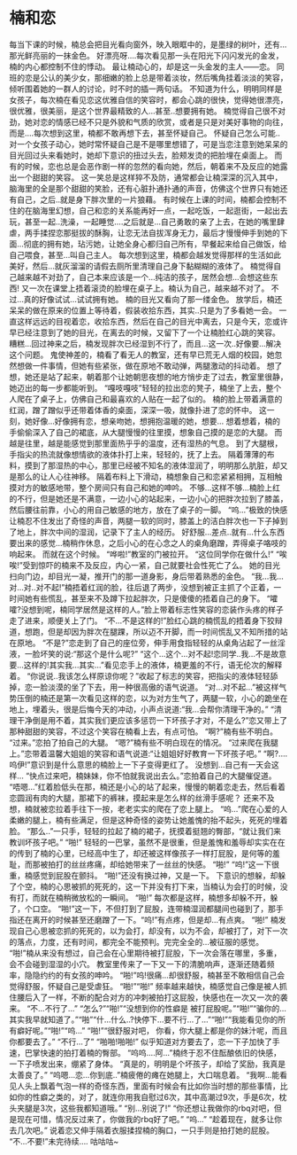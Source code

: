 # 楠和恋

每当下课的时候，楠总会把目光看向窗外，映入眼眶中的，是墨绿的树叶，还有…那光鲜亮丽的一抹金色。
好漂亮呀….每次看见那一头在阳光下闪闪发光的金发，楠的内心都控制不住的悸动。
最让楠动心的，却是这一头金发的主人——恋。
同班的恋是公认的美少女，那细嫩的脸上总是带着淡妆，然后嘴角挂着淡淡的笑容，倾听围着她的一群人的讨论，时不时的插一两句话。
不知道为什么，明明同样是女孩子，每次楠在看见恋这优雅自信的笑容时，都会心跳的很快，觉得她很漂亮，很优雅，很美丽，是这个世界最精致的人…甚至..想要拥有她。
楠觉得自己很不对劲，她对恋的情感已经不只是外貌和气质的欣赏，或者是只是对美好事物的向往，而是….每次想到这里，楠都不敢再想下去，甚至怀疑自己。
怀疑自己怎么可能..对一个女孩子动心，她时常怀疑自己是不是哪里想错了，可是当恋注意到她呆呆的目光回过头来看她时，她却下意识的扭过头去，脸颊发烫的把脸埋在桌面上。
而有的时候，恋也总是会恶作剧一样的忽然的看向她，然后，朝着来不及反应的她露出一个甜甜的笑容。
这一笑总是这样猝不及防，通常都会让楠深深的沉入其中，脑海里的全是那个甜甜的笑脸，还有心脏扑通扑通的声音，仿佛这个世界只有她还有自己，之后..就是身下胖次里的一片狼藉。
有时候在上课的时间，楠都会控制不住的在脑海里幻想，自己和恋的关系能再好一点，一起吃饭，一起逛街，一起出去玩，甚至一起..洗澡，一起睡觉….之后就是…自己勇敢的亲了上去，在她的嘴里肆虐，两手揉捏恋那挺拔的酥胸，让恋无法自拔浑身无力，最后才慢慢伸手到她的下面…彻底的拥有她，玷污她，让她全身心都归自己所有，早餐起来给自己做饭，给自己喂食，甚至…叫自己主人。
每次想到这里，楠都会越发觉得那样的生活如此美好，然后…就灰溜溜的请假去厕所里清理自己身下黏糊糊的液体了。
楠觉得自己越来越不对劲了，自己本来应该是一个…纯洁的孩子，居然会想…会想这些东西!
又一次在课堂上捂着滚烫的脸埋在桌子上。楠认为自己，越来越不对了。
不过…真的好像试试…试试拥有她。
楠的目光又看向了那一缕金色。
放学后，楠还呆呆的做在原来的位置上等待着，假装收拾东西，其实..只是为了多看她一会。
一直这样远远的目视着恋，收拾东西，然后在自己的目光中离去，只是今天，恋或许早已经注意到了她的目光，在离去的时候，又留下了一个让楠脸红心跳的笑容。
糟糕…回过神来之后，楠发现胖次已经湿到不行了，而且…这一次..好像要…解决这个问题。
鬼使神差的，楠看了看无人的教室，还有早已荒无人烟的校园，她忽然想做一件事情，但她有些紧张，做在原地不敢动弹，两腿激动的抖动着。
想了想，她还是站了起来，朝着那个让她朝思夜想的地方悄步走了过去，教室里很静，她迈出的每一步都能听到。
“嘎吱嘎吱”轻轻的拉出恋的凳子，楠坐了上去，整个人爬在了桌子上，仿佛自己和最喜欢的人贴在一起了似的。
楠的脸上带着满意的红润，蹭了蹭似乎还带着体香的桌面，深深一吸，就像扑进了恋的怀中。
这一刻，她好像…好像拥有恋，想亲吻她，想拥抱温暖的她，想要…
想着想着，楠的手偷偷深入了自己的裙底，从大腿慢慢的往里摸，想象自己摸的是恋的大腿。
而越是往里，越是能感觉到那里面热乎乎的温度，还有湿热的气息。
到了大腿根，手指尖的热流就像想情欲的液体扑打上来，轻轻的，抚了上去。
隔着薄薄的布料，摸到了那湿热的中心，那里已经被不知名的液体湿润了，明明那么肮脏，却又是那么的让人心往神移。
隔着布料上下滑动，楠想象自己和恋紧紧相拥，互相触摸对方的敏感地带，整个房间只有自己和她的呻吟。
不够…这样不够…楠脸上红的不行，但是她还是不满意，一边小心的站起来，一边小心的把胖次拉到了膝盖，然后腰往前靠，小心的用自己敏感的地方，放在了桌子的一脚。
“呜…”极致的快感让楠忍不住发出了奇怪的声音，两腿一软的同时，膝盖上的洁白胖次也一下子掉到了地上，胖次中间的湿润，记录下了主人的经历。
好舒服…差点..就有…什么东西要出来的感觉…楠稍作休息，之后小心的在心念之人的桌角磨蹭，弄得桌子咯吱的响起来。
而就在这个时候。
“哗啦!”教室的门被拉开。
“这位同学你在做什么!”
“唉唉!”受到惊吓的楠来不及反应，内心一紧，自己就要社会性死亡了么。
她的目光扫向门边，却目光一凝，推开门的那一道身影，身后带着熟悉的金色。
“我…我…对…对..对不起!”楠捂着红润的脸，往后退了两步，没想到被正主抓了个正着，一时间她有些慌乱，甚至来不及蹲下拉起胖次，只是傻傻的捂着自己的身下。
“嚯嚯?没想到呢，楠同学居然是这样的人。”脸上带着标志性笑容的恋装作头疼的样子走了进来，顺便关上了门。
“不…不是这样的!”脸红心跳的楠慌乱的捂着身下狡辩道，想跑，但是却因为胖次在腿踝，所以迈不开脚，而一时间慌乱又不知所措的站在原地。
“不是?”恋走到了自己的座位旁，伸手用食指轻轻的从桌角沾起了一丝淫液，一脸坏笑的说:“那这个是什么呢?”
“这个…这个…对不起!恋同学..我…不是故意要…这样的!其实我…其实…”看见恋手上的液体，楠更羞的不行，语无伦次的解释着。
“你说说..我该怎么样原谅你呢？”收起了标志的笑容，把指尖的液体轻轻舔掉，恋一脸淡漠的坐了下去，用一种很高傲的语气说道。
“对…对不起…”被这样气势压倒的楠还是第一次看见这样的恋，以为对方生气了，两腿一软，小心的跪坐在地上，埋着头，很是后悔今天的冲动，小声点说道:“我…会帮你清理干净的。”
“清理干净倒是用不着，其实我们更应该多惩罚一下坏孩子才对，不是么?”恋又带上了那种甜甜的笑容，不过这个笑容在楠看上去，有点可怕。
“啊?”楠有些不明白。
“过来。”恋拍了拍自己的大腿。
“嗯?”楠有些不明白现在的情况。
“过来爬在我腿上。”恋带着温馨大姐姐的笑容和语气说道:“让姐姐好好教育一下坏孩子吧。”
“啊?….呜伊!”意识到是什么意思的楠脸上一下子变得更红了。
没想到…自己有一天会这样…
“快点过来吧，楠妹妹，你不怕就我说出去么。”恋拍着自己的大腿催促道。
“唔嗯…”红着脸低头在那，楠还是小心的站了起来，慢慢的朝着恋走去，然后看着恋圆润有肉的大腿，那裙下的裤袜，摸起来是怎么样的丝滑手感呢？
还来不及想，楠就被恋拉着手往下一按，老老实实的爬在了恋上腿上。
“呜…”爬在心爱的人柔嫩的腿上，楠有些满足，但是这种奇怪的姿势让她羞愧的抬不起头，死死的埋着脸。
“那么..”一只手，轻轻的拉起了楠的裙子，抚摸着挺翘的臀部，“就让我们来教训坏孩子吧。”
“啪!”
轻轻的一巴掌，虽然不是很重，但是羞愧和羞辱却实实在在的传到了楠的心里，已经高中生了，却还被这样像孩子一样打屁股，是何等的羞耻，而那被拍打的丝丝疼痛，却给她带来了一丝丝的快感。
“啪!”
“呜!”这一下很重，楠感觉到屁股在颤抖。
“啪!”还没有换过神，又是一下。
下意识的想躲，却躲了个空，楠的心思被抓的死死的，这一下并没有打下来，当楠认为会打的时候，没有打，而就在楠稍微放松的一瞬间。
“啪!”
每次都是这样，楠想多却躲不开，躲了，个口空。
“啪!”这一下，不但打到了屁股，连带楠湿润都腿间也碰到了，那手指还在离开的时候甚至还磨蹭了一下。“呜!”有点疼，但是却…有点爽。
“啪!”
楠发现自己心思被恋抓的死死的，以为会打，却没有，以为不会，却被打了，对下一次的落点，力度，还有时间，都完全不能预判。完完全全的…被征服的感觉。
“啪!”楠从来没有想过，自己会在心里期待被打屁股，下一次会落在哪里，多重，会不会碰到湿湿的小穴。
教室里传来了一下又一下的清脆响声，逐渐还随着频率，隐隐约约的有女孩的呻吟。
“啪!”呜!很痛…却很舒服，楠甚至不敢相信自己会觉得舒服，怀疑自己是受虐狂。
“啪!”“啪!”
频率越来越快，楠感觉自己像是被人抓住腰后入了一样，不断的配合对方的冲刺被拍打这屁股，快感也在一次又一次的袭来。
“不…不行了…”
“怎么?”“啪!”“没想到你的性癖是 被打屁股呢。”“啪!”“骗你的…其实我早就知道了。”“啪”“什…什么..?快停下…要不行…了…”“啪!”“我能看见你的所有癖好呢。”“啪!”“呜…”
“啪!”“很舒服对吧， 你看，你大腿上都是你的妹汁呢，而且你都要去了。”
“不行…了”
“啪啪!啪啪!”
似乎知道对方要去了，恋一下子加快了手速，巴掌快速的拍打着楠的臀部。
“呜呜….阿…”楠终于忍不住酝酿依旧的快感，一下子喷发出来，绷紧了身体。
“真是的，明明是个坏孩子，却给了奖励，我真是太善良了。”
“呜嗯…恋…你到底..”楠疲倦的瘫在她腿上，大口喘息着。
“我啊…能看见人头上飘着气泡一样的奇怪东西，里面有时候会有比如你当时想的那些事情，比如你的性癖之类的，对了，就连你用我自慰过6次，其中高潮过9次，手是6次，枕头夹腿是3次，这些我都知道哦。”
“别…别说了!”
“你还想让我做你的rbq对吧，但是现在可惜，情况反过来了，你做我的rbq好了吧。”
“呜…”
“趁着现在，就多让你去几次吧。”
说着恋又伸手隔着衣服揉捏楠的胸口，一只手则是拍打她的屁股。
“不…不要!”未完待续….
咕咕咕~

